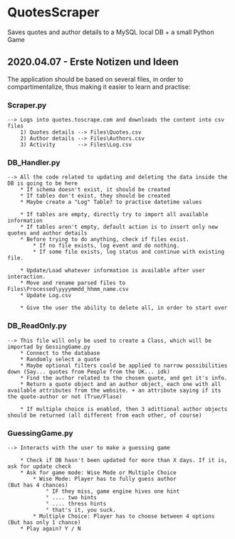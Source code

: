 # QuotesScraper
Saves quotes and author details to a MySQL local DB + a small Python Game



## 2020.04.07 - Erste Notizen und Ideen

The application should be based on several files, in order to compartimentalize, thus making it easier to learn and practise:

### Scraper.py      
    --> Logs into quotes.toscrape.com and downloads the content into csv files
        1) Quotes details --> Files\Quotes.csv
        2) Author details --> Files\Authors.csv
        3) Activity       --> Files\Log.csv

    
### DB_Handler.py   
    --> All the code related to updating and deleting the data inside the DB is going to be here
        * If schema doesn't exist, it should be created
        * If tables don't exist, they should be created
        * Maybe create a "Log" Table? to practise datetime values

        * If tables are empty, directly try to import all available information
        * If tables aren't empty, default action is to insert only new quotes and author details
        * Before trying to do anything, check if files exist. 
            * If no file exists, log event and do nothing.
            * If some file exists, log status and continue with existing file.
            
        * Update/Load whatever information is available after user interaction.
        * Move and rename parsed files to Files\Processed\yyyymmdd_hhmm_name.csv
        * Update Log.csv

        * Give the user the ability to delete all, in order to start over

### DB_ReadOnly.py
    --> This file will only be used to create a Class, which will be importad by GessingGame.py
        * Connect to the database
        * Randomly select a quote
        * Maybe optional filters could be applied to narrow possibilities down (Say... quotes from People from the UK... idk)
        * Find the author related to the chosen quote, and get it's info.
        * Return a quote object and an author object, each one with all available attributes from the website. + an attribute saying if its the quote-author or not (True/Flase)
        
        * If multiple choice is enabled, then 3 adittional author objects should be returned (all different from each other, of course)


### GuessingGame.py
    --> Interacts with the user to make a guessing game

        * Check if DB hasn't been updated for more than X days. If it is, ask for update check
        * Ask for game mode: Wise Mode or Multiple Choice
            * Wise Mode: Player has to fully guess author               (But has 4 chances)
                ° IF they miss, game engine hives one hint
                ° .... two hints
                ° .... thress hints
                ° that's it, you suck.
            * Multiple Choice: Player has to choose between 4 options   (But has only 1 chance)
        * Play again? Y / N
        
